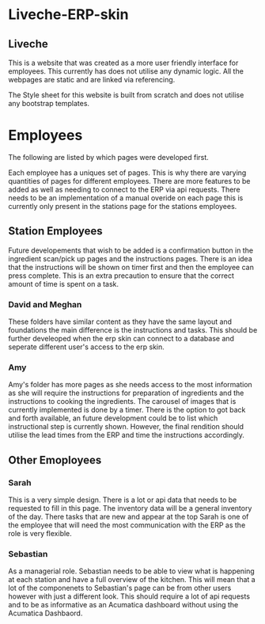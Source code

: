 # Liveche-ERP-skin


## Liveche

This is a website that was created as a more user friendly interface for employees. 
This currently has does not utilise any dynamic logic.
All the webpages are static and are linked via referencing. 

The Style sheet for this website is built from scratch and does not utilise any bootstrap templates.

# Employees

The following are listed by which pages were developed first.

Each employee has a uniques set of pages. This is why there are varying quantities of pages for different employees.
There are more features to be added as well as needing to connect to the ERP via api requests. 
There needs to be an implementation of a manual overide on each page this is currently only present in the stations page for the stations employees.

## Station Employees

Future developements that wish to be added is a confirmation button in the ingredient scan/pick up pages and the instructions pages. 
There is an idea that the instructions will be shown on timer first and then the employee can press complete. 
This is an extra precaution to ensure that the correct amount of time is spent on a task. 

### David and Meghan

These folders have similar content as they have the same layout and foundations the main difference is the instructions and tasks.
This should be further develeoped when the erp skin can connect to a database and seperate different user's access to the erp skin.

### Amy

Amy's folder has more pages as she needs access to the most information as she will require the instructions for preparation of ingredients and
the instructions to cooking the ingredients.
The carousel of images that is currently implemented is done by a timer. 
There is the option to got back and forth available, an future development could be to list which instructional step is currently shown.
However, the final rendition should utilise the lead times from the ERP and time the instructions accordingly.

## Other Emoployees

### Sarah

This is a very simple design. There is a lot or api data that needs to be requested to fill in this page.
The inventory data will be a general inventory of the day. There tasks that are new and appear at the top
Sarah is one of the employee that will need the most communication with the ERP as the role is very flexible.

### Sebastian

As a managerial role. Sebastian needs to be able to view what is happening at each station and have a full overview of the kitchen.
This will mean that a lot of the componenets to Sebastian's page can be from other users however with just a different look. 
This should require a lot of api requests and to be as informative as an Acumatica dashboard without using the Acumatica Dashbaord.

